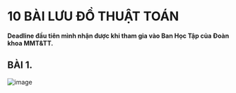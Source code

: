 # 10 BÀI LƯU ĐỒ THUẬT TOÁN
**Deadline đầu tiên mình nhận được khi tham gia vào Ban Học Tập của Đoàn khoa MMT&TT.**
## BÀI 1. 
![image](https://user-images.githubusercontent.com/53972592/139857911-f9d823a5-771c-4de4-8b30-6dff7d8a158d.png)

